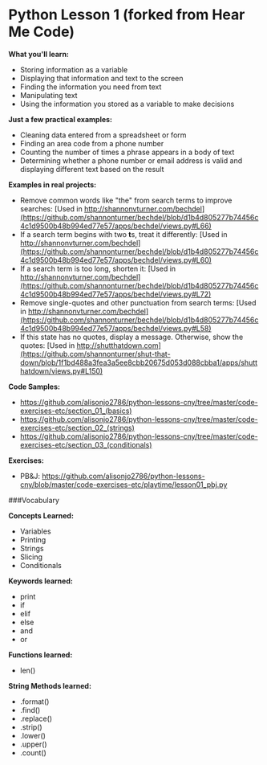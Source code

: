 Python Lesson 1 (forked from Hear Me Code)
======

**What you'll learn:** 
* Storing information as a variable
* Displaying that information and text to the screen
* Finding the information you need from text
* Manipulating text
* Using the information you stored as a variable to make decisions

**Just a few practical examples:**
* Cleaning data entered from a spreadsheet or form
* Finding an area code from a phone number
* Counting the number of times a phrase appears in a body of text
* Determining whether a phone number or email address is valid and displaying different text based on the result

**Examples in real projects:**
* Remove common words like "the" from search terms to improve searches: [Used in http://shannonvturner.com/bechdel](https://github.com/shannonturner/bechdel/blob/d1b4d805277b74456c4c1d9500b48b994ed77e57/apps/bechdel/views.py#L66)
* If a search term begins with two **t**s, treat it differently: [Used in http://shannonvturner.com/bechdel](https://github.com/shannonturner/bechdel/blob/d1b4d805277b74456c4c1d9500b48b994ed77e57/apps/bechdel/views.py#L60)
* If a search term is too long, shorten it: [Used in http://shannonvturner.com/bechdel](https://github.com/shannonturner/bechdel/blob/d1b4d805277b74456c4c1d9500b48b994ed77e57/apps/bechdel/views.py#L72)
* Remove single-quotes and other punctuation from search terms: [Used in http://shannonvturner.com/bechdel](https://github.com/shannonturner/bechdel/blob/d1b4d805277b74456c4c1d9500b48b994ed77e57/apps/bechdel/views.py#L58)
* If this state has no quotes, display a message.  Otherwise, show the quotes: [Used in http://shutthatdown.com](https://github.com/shannonturner/shut-that-down/blob/1f1bd488a3fea3a5ee8cbb20675d053d088cbba1/apps/shutthatdown/views.py#L150)

**Code Samples:**
* https://github.com/alisonjo2786/python-lessons-cny/tree/master/code-exercises-etc/section_01_(basics)
* https://github.com/alisonjo2786/python-lessons-cny/tree/master/code-exercises-etc/section_02_(strings)
* https://github.com/alisonjo2786/python-lessons-cny/tree/master/code-exercises-etc/section_03_(conditionals)

**Exercises:**
* PB&J: https://github.com/alisonjo2786/python-lessons-cny/blob/master/code-exercises-etc/playtime/lesson01_pbj.py

###Vocabulary

**Concepts Learned:**
* Variables
* Printing
* Strings
* Slicing
* Conditionals

**Keywords learned:**
* print
* if
* elif
* else
* and
* or

**Functions learned:**
* len()

**String Methods learned:**
* .format()
* .find()
* .replace()
* .strip()
* .lower()
* .upper()
* .count()
